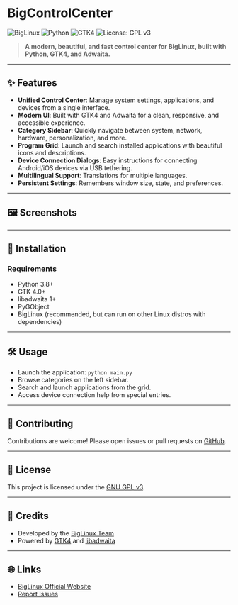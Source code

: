 # BigControlCenter

![BigLinux](https://img.shields.io/badge/BigLinux-Control%20Center-blue?style=flat-square)
![Python](https://img.shields.io/badge/Python-3.8%2B-blue?logo=python&style=flat-square)
![GTK4](https://img.shields.io/badge/GTK-4.0%2B-green?logo=gnome&style=flat-square)
![License: GPL v3](https://img.shields.io/badge/License-GPLv3-blue.svg?style=flat-square)

> **A modern, beautiful, and fast control center for BigLinux, built with Python, GTK4, and Adwaita.**

---

## ✨ Features

- **Unified Control Center**: Manage system settings, applications, and devices from a single interface.
- **Modern UI**: Built with GTK4 and Adwaita for a clean, responsive, and accessible experience.
- **Category Sidebar**: Quickly navigate between system, network, hardware, personalization, and more.
- **Program Grid**: Launch and search installed applications with beautiful icons and descriptions.
- **Device Connection Dialogs**: Easy instructions for connecting Android/iOS devices via USB tethering.
- **Multilingual Support**: Translations for multiple languages.
- **Persistent Settings**: Remembers window size, state, and preferences.

---

## 🖼️ Screenshots


---

## 🚀 Installation

### Requirements
- Python 3.8+
- GTK 4.0+
- libadwaita 1+
- PyGObject
- BigLinux (recommended, but can run on other Linux distros with dependencies)

---

## 🛠️ Usage

- Launch the application: `python main.py`
- Browse categories on the left sidebar.
- Search and launch applications from the grid.
- Access device connection help from special entries.

---

## 🤝 Contributing

Contributions are welcome! Please open issues or pull requests on [GitHub](https://github.com/biglinux/bigcontrolcenter).

---

## 📄 License

This project is licensed under the [GNU GPL v3](https://www.gnu.org/licenses/gpl-3.0.html).

---

## 🙏 Credits

- Developed by the [BigLinux Team](https://www.biglinux.com.br/)
- Powered by [GTK4](https://www.gtk.org/) and [libadwaita](https://gnome.pages.gitlab.gnome.org/libadwaita/)

---

## 🌐 Links

- [BigLinux Official Website](https://www.biglinux.com.br/)
- [Report Issues](https://github.com/biglinux/bigcontrolcenter/issues)
